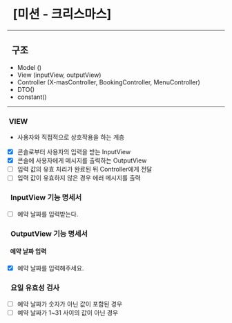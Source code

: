 # &nbsp;&nbsp;[미션 - 크리스마스]

---

## &nbsp;&nbsp;구조

- Model ()
- View (inputView, outputView)
- Controller (X-masController, BookingController, MenuController)
- DTO()
- constant()
---

### &nbsp;VIEW

- 사용자와 직접적으로 상호작용을 하는 계층
- [x] 콘솔로부터 사용자의 입력을 받는 InputView
- [x] 콘솔에 사용자에게 메시지를 출력하는 OutputView
- [ ] 입력 값의 유효 처리가 완료된 뒤 Controller에게 전달
- [ ] 입력 값이 유효하지 않은 경우 에러 메시지를 출력

### &nbsp;&nbsp;InputView 기능 명세서

- [ ] 예약 날짜를 입력받는다.

### &nbsp;&nbsp;OutputView 기능 명세서
#### &nbsp;&nbsp;예약 날짜 입력

- [x] 예약 날짜를 입력해주세요.





### 
### &nbsp;&nbsp;요일 유효성 검사

- [ ] 예약 날짜가 숫자가 아닌 값이 포함된 경우
- [ ] 예약 날짜가 1~31 사이의 값이 아닌 경우